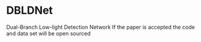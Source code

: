 # DBLDNet
Dual-Branch Low-light Detection Network
If the paper is accepted the code and data set will be open sourced
